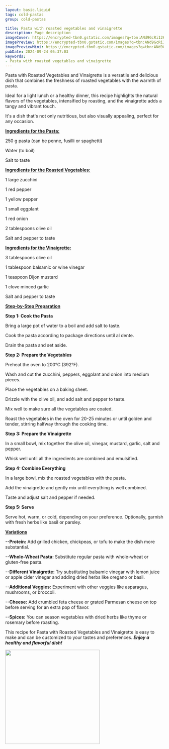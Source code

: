 ```yaml
---
layout: basic.liquid
tags: cold-pastas
group: cold-pastas

title: Pasta with roasted vegetables and vinaigrette
description: Page description
imageCover: https://encrypted-tbn0.gstatic.com/images?q=tbn:ANd9GcRi126dSZpDHCDKHcWyR1YmMPutKCwgOSpYHQ&s
imagePreview: https://encrypted-tbn0.gstatic.com/images?q=tbn:ANd9GcRi126dSZpDHCDKHcWyR1YmMPutKCwgOSpYHQ&s
imagePreviewMini: https://encrypted-tbn0.gstatic.com/images?q=tbn:ANd9GcRi126dSZpDHCDKHcWyR1YmMPutKCwgOSpYHQ&s
pubDate: 2024-09-24 05:37:03
keywords:
- Pasta with roasted vegetables and vinaigrette
---
```



Pasta with Roasted Vegetables and Vinaigrette is a versatile and delicious dish that combines the freshness of roasted vegetables with the warmth of pasta.

Ideal for a light lunch or a healthy dinner, this recipe highlights the natural flavors of the vegetables, intensified by roasting, and the vinaigrette adds a tangy and vibrant touch.

It's a dish that's not only nutritious, but also visually appealing, perfect for any occasion.

<u><b>Ingredients for the Pasta:</b></u>

250 g pasta (can be penne, fusilli or spaghetti)

Water (to boil)

Salt to taste

<u><b>Ingredients for the Roasted Vegetables:</b></u>

1 large zucchini

1 red pepper

1 yellow pepper

1 small eggplant

1 red onion

2 tablespoons olive oil

Salt and pepper to taste

<u><b>Ingredients for the Vinaigrette:</b></u>

3 tablespoons olive oil

1 tablespoon balsamic or wine vinegar

1 teaspoon Dijon mustard

1 clove minced garlic

Salt and pepper to taste

<u><b>Step-by-Step Preparation</b></u>

<b>Step 1: Cook the Pasta</b>

Bring a large pot of water to a boil and add salt to taste.

Cook the pasta according to package directions until al dente.

Drain the pasta and set aside.

<b>Step 2: Prepare the Vegetables</b>

Preheat the oven to 200°C (392°F).

Wash and cut the zucchini, peppers, eggplant and onion into medium pieces.

Place the vegetables on a baking sheet.

Drizzle with the olive oil, and add salt and pepper to taste.

Mix well to make sure all the vegetables are coated.

Roast the vegetables in the oven for 20-25 minutes or until golden and tender, stirring halfway through the cooking time.

<b>Step 3: Prepare the Vinaigrette</b>

In a small bowl, mix together the olive oil, vinegar, mustard, garlic, salt and pepper.

Whisk well until all the ingredients are combined and emulsified.

<b>Step 4: Combine Everything</b>

In a large bowl, mix the roasted vegetables with the pasta.

Add the vinaigrette and gently mix until everything is well combined.

Taste and adjust salt and pepper if needed.

<b>Step 5: Serve</b>

Serve hot, warm, or cold, depending on your preference.
Optionally, garnish with fresh herbs like basil or parsley.

<u><b>Variations</b></u>

<b>--Protein:</b> Add grilled chicken, chickpeas, or tofu to make the dish more substantial.

<b>--Whole-Wheat Pasta:</b> Substitute regular pasta with whole-wheat or gluten-free pasta.

<b>--Different Vinaigrette:</b> Try substituting balsamic vinegar with lemon juice or apple cider vinegar and adding dried herbs like oregano or basil.

<b>--Additional Veggies:</b> Experiment with other veggies like asparagus, mushrooms, or broccoli.

<b>--Cheese:</b> Add crumbled feta cheese or grated Parmesan cheese on top before serving for an extra pop of flavor.

<b>--Spices:</b> You can season vegetables with dried herbs like thyme or rosemary before roasting.

This recipe for Pasta with Roasted Vegetables and Vinaigrette is easy to make and can be customized to your tastes and preferences.
<b><i>Enjoy a healthy and flavorful dish!</i></b>


<img src="https://www.littlebroken.com/wp-content/uploads/2018/04/Pasta-Primavera-with-Roasted-Vegetables-14.jpg" width="300" height="300">

